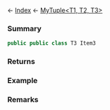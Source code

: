 ← [Index](Api-Index) ← [MyTuple<T1, T2, T3>](VRage.MyTuple`3)

### Summary

```csharp
public public class T3 Item3
```

### Returns

### Example

### Remarks

